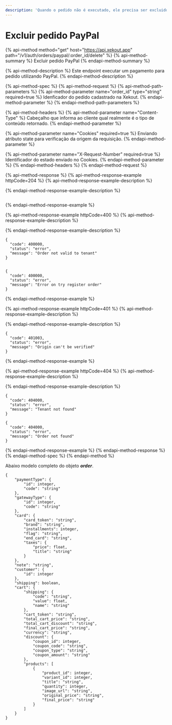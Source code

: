 ```yaml
---
description: 'Quando o pedido não é executado, ele precisa ser excluido.'
---
```


# Excluir pedido PayPal

{% api-method method="get" host="https://api.xekout.app" path="/v1/auth/orders/paypal/:order\_id/delete" %}
{% api-method-summary %}
Excluir pedido PayPal
{% endapi-method-summary %}

{% api-method-description %}
Este endpoint executar um pagamento para pedido utilizando PayPal.
{% endapi-method-description %}

{% api-method-spec %}
{% api-method-request %}
{% api-method-path-parameters %}
{% api-method-parameter name="order\_id" type="string" required=true %}
Idenficador do pedido cadastrado na Xekout.
{% endapi-method-parameter %}
{% endapi-method-path-parameters %}

{% api-method-headers %}
{% api-method-parameter name="Content-Type" %}
Cabeçalho que informa ao cliente qual realmente é o tipo de conteúdo retornado.
{% endapi-method-parameter %}

{% api-method-parameter name="Cookies" required=true %}
Enviando atributo state para verificação da origem da requisição.
{% endapi-method-parameter %}

{% api-method-parameter name="X-Request-Number" required=true %}
Identificador do estado enviado no Cookies.
{% endapi-method-parameter %}
{% endapi-method-headers %}
{% endapi-method-request %}

{% api-method-response %}
{% api-method-response-example httpCode=204 %}
{% api-method-response-example-description %}

{% endapi-method-response-example-description %}

```

```
{% endapi-method-response-example %}

{% api-method-response-example httpCode=400 %}
{% api-method-response-example-description %}

{% endapi-method-response-example-description %}

```
{
  "code": 400000,
  "status": "error",
  "message": "Order not valid to tenant"
}


{
  "code": 400000,
  "status": "error",
  "message": "Error on try register order"
}
```
{% endapi-method-response-example %}

{% api-method-response-example httpCode=401 %}
{% api-method-response-example-description %}

{% endapi-method-response-example-description %}

```
{
  "code": 401003,
  "status": "error",
  "message": "Origin can't be verified"
}
```
{% endapi-method-response-example %}

{% api-method-response-example httpCode=404 %}
{% api-method-response-example-description %}

{% endapi-method-response-example-description %}

```
{
  "code": 404000,
  "status": "error",
  "message": "Tenant not found"
}

{
  "code": 404000,
  "status": "error",
  "message": "Order not found"
}

```
{% endapi-method-response-example %}
{% endapi-method-response %}
{% endapi-method-spec %}
{% endapi-method %}

Abaixo modelo completo do objeto _**order**_.

```text
{
	"paymentType": {
		"id": integer,
		"code": "string"
	},
	"gatewayType": {
		"id": integer,
		"code": "string"
	},
	"card": {
		"card_token": "string",
		"brand": "string",
		"installments": integer,
		"flag": "string",
		"end_card": "string",
		"taxes": {
			"price": float,
			"title": "string"
		}
	},
	"note": "string",
	"customer": {
		"id": integer
	},
	"shipping": boolean,
	"cart": {
		"shipping": {
			"code": "string",
			"value": float,
			"name": "string"
		},
		"cart_token": "string",
		"total_cart_price": "string",
		"total_cart_discount": "string",
		"final_cart_price": "string",
		"currency": "string",
		"discount": {
			"coupon_id": integer,
			"coupon_code": "string",
			"coupon_type": "string",
			"coupon_amount": "string"
		},
		"products": [
			{
				"product_id": integer,
				"variant_id": integer,
				"title": "string",
				"quantity": integer,
				"image_url": "string",
				"original_price": "string",
				"final_price": "string"
			}
		]
	}
}
```



